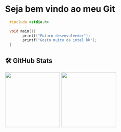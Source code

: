 # Seja bem vindo ao meu Git
```C
  #include <stdio.h>
  
  void main(){
        printf("Futuro desenvolvedor");
        printf("Gosto muito da intel kk");
  }
```
## 🛠️ GitHub Stats
<div>
  <img height="180em" src="https://github-readme-stats.vercel.app/api?username=Jonathanintel&show_icons=true&theme=dark&include_all_commits=true&count_private=true%22/%3E">
  <img height="180em" src="https://github-readme-stats.vercel.app/api/wakatime?username=Jonathanintel">
  <div>
    

    
